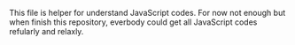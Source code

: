 This file is helper for understand JavaScript codes. For now not enough but when finish this repository, everbody could get all JavaScript codes refularly and relaxly.
